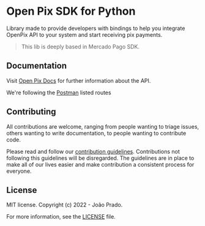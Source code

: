 # Open Pix SDK for Python

Library made to provide developers with bindings to help you integrate OpenPix API to your system and start receiving pix payments.

> This lib is deeply based in Mercado Pago SDK.

## Documentation

Visit [Open Pix Docs](https://developers.openpix.com.br/docs/apis/api-getting-started/) for further information about the API.

We're following the [Postman](https://developers.openpix.com.br/openpixPostman.json) listed routes

## Contributing

All contributions are welcome, ranging from people wanting to triage issues, others wanting to write documentation, to people wanting to contribute code.

Please read and follow our [contribution guidelines](CONTRIBUTING.md). Contributions not following this guidelines will be disregarded. The guidelines are in place to make all of our lives easier and make contribution a consistent process for everyone.

## License

MIT license. Copyright (c) 2022 - João Prado.

For more information, see the [LICENSE](LICENSE.md) file.